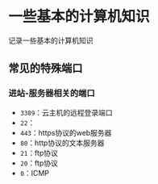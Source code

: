 # 一些基本的计算机知识

记录一些基本的计算机知识

## 常见的特殊端口

### 进站-服务器相关的端口

- `3389`：云主机的远程登录端口
- `22`：
- `443`：https协议的web服务器
- `80`：http协议的文本服务器
- `21`：ftp协议
- `20`：ftp协议
- `0`：ICMP
